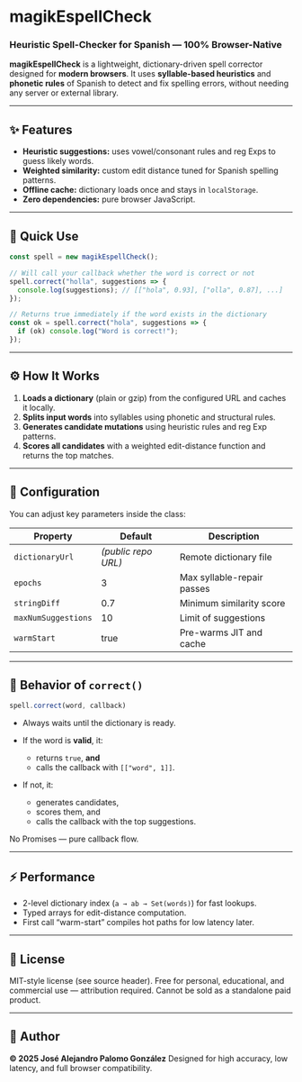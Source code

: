 

# magikEspellCheck

### Heuristic Spell-Checker for Spanish — 100% Browser-Native

**magikEspellCheck** is a lightweight, dictionary-driven spell corrector designed for **modern browsers**.
It uses **syllable-based heuristics** and **phonetic rules** of Spanish to detect and fix spelling errors, without needing any server or external library.

---

## ✨ Features

* **Heuristic suggestions:** uses vowel/consonant rules and reg Exps to guess likely words.
* **Weighted similarity:** custom edit distance tuned for Spanish spelling patterns.
* **Offline cache:** dictionary loads once and stays in `localStorage`.
* **Zero dependencies:** pure browser JavaScript.

---

## 🚀 Quick Use

```js
const spell = new magikEspellCheck();

// Will call your callback whether the word is correct or not
spell.correct("holla", suggestions => {
  console.log(suggestions); // [["hola", 0.93], ["olla", 0.87], ...]
});

// Returns true immediately if the word exists in the dictionary
const ok = spell.correct("hola", suggestions => {
  if (ok) console.log("Word is correct!");
});
```

---

## ⚙️ How It Works

1. **Loads a dictionary** (plain or  gzip) from the configured URL and caches it locally.
2. **Splits input words** into syllables using phonetic and structural rules.
3. **Generates candidate mutations** using heuristic rules and reg Exp patterns.
4. **Scores all candidates** with a weighted edit-distance function and returns the top matches.

---

## 🔧 Configuration

You can adjust key parameters inside the class:

| Property            | Default             | Description                |
| ------------------- | ------------------- | -------------------------- |
| `dictionaryUrl`     | *(public repo URL)* | Remote dictionary file     |
| `epochs`            | 3                   | Max syllable-repair passes |
| `stringDiff`        | 0.7                 | Minimum similarity score   |
| `maxNumSuggestions` | 10                  | Limit of suggestions       |
| `warmStart`         | true                | Pre-warms JIT and cache    |

---

## 🧠 Behavior of `correct()`

```js
spell.correct(word, callback)
```

* Always waits until the dictionary is ready.
* If the word is **valid**, it:

  * returns `true`, **and**
  * calls the callback with `[["word", 1]]`.
* If not, it:

  * generates candidates,
  * scores them, and
  * calls the callback with the top suggestions.

No Promises — pure callback flow.

---

## ⚡ Performance

* 2-level dictionary index (`a → ab → Set(words)`) for fast lookups.
* Typed arrays for edit-distance computation.
* First call “warm-start” compiles hot paths for low latency later.

---

## 🧱 License

MIT-style license (see source header).
Free for personal, educational, and commercial use — attribution required.
Cannot be sold as a standalone paid product.

---

## 🧩 Author

**© 2025 José Alejandro Palomo González**
Designed for high accuracy, low latency, and full browser compatibility.


